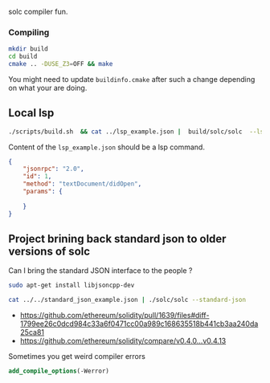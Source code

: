 solc compiler fun. 

### Compiling
```bash
mkdir build
cd build
cmake .. -DUSE_Z3=OFF && make
```

You might need to update `buildinfo.cmake` after such a change depending on what your are doing.

## Local lsp
```bash
./scripts/build.sh  && cat ../lsp_example.json |  build/solc/solc  --lspio 
```

Content of the `lsp_example.json` should be a lsp command.

```json
{
	"jsonrpc": "2.0",
	"id": 1,
	"method": "textDocument/didOpen",
	"params": {
		
	}
}
```


## Project brining back standard json to older versions of solc
Can I bring the standard JSON interface to the people ? 

```bash
sudo apt-get install libjsoncpp-dev
```

```bash
cat ../../standard_json_example.json | ./solc/solc --standard-json 
```

- https://github.com/ethereum/solidity/pull/1639/files#diff-1799ee26c0dcd984c33a6f0471cc00a989c168635518b441cb3aa240da25ca81
- https://github.com/ethereum/solidity/compare/v0.4.0...v0.4.13

Sometimes you get weird compiler errors
```cmake
add_compile_options(-Werror)
```
